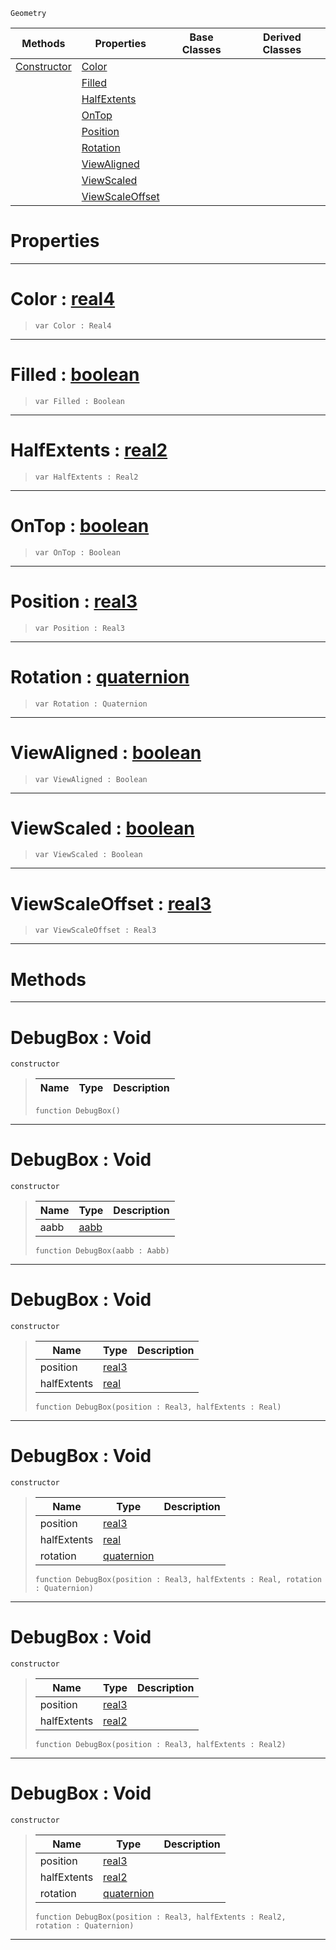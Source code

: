  `Geometry`

|Methods|Properties|Base Classes|Derived Classes|
|---|---|---|---|
|[ Constructor](https://github.com/zeroengineteam/ZeroDocs/code_reference/class_reference/debugbox.markdown#debugbox-void)|[ Color](https://github.com/zeroengineteam/ZeroDocs/code_reference/class_reference/debugbox.markdown#color-zero-engine-docume)| | |
| |[ Filled](https://github.com/zeroengineteam/ZeroDocs/code_reference/class_reference/debugbox.markdown#filled-zero-engine-docum)| | |
| |[ HalfExtents](https://github.com/zeroengineteam/ZeroDocs/code_reference/class_reference/debugbox.markdown#halfextents-zero-engine)| | |
| |[ OnTop](https://github.com/zeroengineteam/ZeroDocs/code_reference/class_reference/debugbox.markdown#ontop-zero-engine-docume)| | |
| |[ Position](https://github.com/zeroengineteam/ZeroDocs/code_reference/class_reference/debugbox.markdown#position-zero-engine-doc)| | |
| |[ Rotation](https://github.com/zeroengineteam/ZeroDocs/code_reference/class_reference/debugbox.markdown#rotation-zero-engine-doc)| | |
| |[ ViewAligned](https://github.com/zeroengineteam/ZeroDocs/code_reference/class_reference/debugbox.markdown#viewaligned-zero-engine)| | |
| |[ ViewScaled](https://github.com/zeroengineteam/ZeroDocs/code_reference/class_reference/debugbox.markdown#viewscaled-zero-engine-d)| | |
| |[ ViewScaleOffset](https://github.com/zeroengineteam/ZeroDocs/code_reference/class_reference/debugbox.markdown#viewscaleoffset-zero-eng)| | |


 #  Properties


---  
 #  Color : [real4](https://github.com/zeroengineteam/ZeroDocs/code_reference/zilch_base_types/real4.markdown)

> 
> ``` lang=cpp, name=Zilch
> var Color : Real4


---  
 #  Filled : [boolean](https://github.com/zeroengineteam/ZeroDocs/code_reference/zilch_base_types/boolean.markdown)

> 
> ``` lang=cpp, name=Zilch
> var Filled : Boolean


---  
 #  HalfExtents : [real2](https://github.com/zeroengineteam/ZeroDocs/code_reference/zilch_base_types/real2.markdown)

> 
> ``` lang=cpp, name=Zilch
> var HalfExtents : Real2


---  
 #  OnTop : [boolean](https://github.com/zeroengineteam/ZeroDocs/code_reference/zilch_base_types/boolean.markdown)

> 
> ``` lang=cpp, name=Zilch
> var OnTop : Boolean


---  
 #  Position : [real3](https://github.com/zeroengineteam/ZeroDocs/code_reference/zilch_base_types/real3.markdown)

> 
> ``` lang=cpp, name=Zilch
> var Position : Real3


---  
 #  Rotation : [quaternion](https://github.com/zeroengineteam/ZeroDocs/code_reference/zilch_base_types/quaternion.markdown)

> 
> ``` lang=cpp, name=Zilch
> var Rotation : Quaternion


---  
 #  ViewAligned : [boolean](https://github.com/zeroengineteam/ZeroDocs/code_reference/zilch_base_types/boolean.markdown)

> 
> ``` lang=cpp, name=Zilch
> var ViewAligned : Boolean


---  
 #  ViewScaled : [boolean](https://github.com/zeroengineteam/ZeroDocs/code_reference/zilch_base_types/boolean.markdown)

> 
> ``` lang=cpp, name=Zilch
> var ViewScaled : Boolean


---  
 #  ViewScaleOffset : [real3](https://github.com/zeroengineteam/ZeroDocs/code_reference/zilch_base_types/real3.markdown)

> 
> ``` lang=cpp, name=Zilch
> var ViewScaleOffset : Real3


---  
 #  Methods


---  
 #  DebugBox : Void

 `constructor`

> 
> |Name|Type|Description|
> |---|---|---|
> ``` lang=cpp, name=Zilch
> function DebugBox()
> ``` 


---  
 #  DebugBox : Void

 `constructor`

> 
> |Name|Type|Description|
> |---|---|---|
> |aabb|[aabb](https://github.com/zeroengineteam/ZeroDocs/code_reference/class_reference/aabb.markdown)| |
> ``` lang=cpp, name=Zilch
> function DebugBox(aabb : Aabb)
> ``` 


---  
 #  DebugBox : Void

 `constructor`

> 
> |Name|Type|Description|
> |---|---|---|
> |position|[real3](https://github.com/zeroengineteam/ZeroDocs/code_reference/zilch_base_types/real3.markdown)| |
> |halfExtents|[real](https://github.com/zeroengineteam/ZeroDocs/code_reference/zilch_base_types/real.markdown)| |
> ``` lang=cpp, name=Zilch
> function DebugBox(position : Real3, halfExtents : Real)
> ``` 


---  
 #  DebugBox : Void

 `constructor`

> 
> |Name|Type|Description|
> |---|---|---|
> |position|[real3](https://github.com/zeroengineteam/ZeroDocs/code_reference/zilch_base_types/real3.markdown)| |
> |halfExtents|[real](https://github.com/zeroengineteam/ZeroDocs/code_reference/zilch_base_types/real.markdown)| |
> |rotation|[quaternion](https://github.com/zeroengineteam/ZeroDocs/code_reference/zilch_base_types/quaternion.markdown)| |
> ``` lang=cpp, name=Zilch
> function DebugBox(position : Real3, halfExtents : Real, rotation : Quaternion)
> ``` 


---  
 #  DebugBox : Void

 `constructor`

> 
> |Name|Type|Description|
> |---|---|---|
> |position|[real3](https://github.com/zeroengineteam/ZeroDocs/code_reference/zilch_base_types/real3.markdown)| |
> |halfExtents|[real2](https://github.com/zeroengineteam/ZeroDocs/code_reference/zilch_base_types/real2.markdown)| |
> ``` lang=cpp, name=Zilch
> function DebugBox(position : Real3, halfExtents : Real2)
> ``` 


---  
 #  DebugBox : Void

 `constructor`

> 
> |Name|Type|Description|
> |---|---|---|
> |position|[real3](https://github.com/zeroengineteam/ZeroDocs/code_reference/zilch_base_types/real3.markdown)| |
> |halfExtents|[real2](https://github.com/zeroengineteam/ZeroDocs/code_reference/zilch_base_types/real2.markdown)| |
> |rotation|[quaternion](https://github.com/zeroengineteam/ZeroDocs/code_reference/zilch_base_types/quaternion.markdown)| |
> ``` lang=cpp, name=Zilch
> function DebugBox(position : Real3, halfExtents : Real2, rotation : Quaternion)
> ``` 


---  
 

 